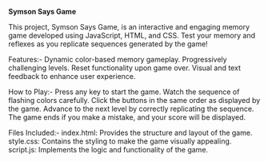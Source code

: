 **Symson Says Game**

This project, Symson Says Game, is an interactive and engaging memory game developed using JavaScript, HTML, and CSS. Test your memory and reflexes as you replicate sequences generated by the game!

Features:-
Dynamic color-based memory gameplay.
Progressively challenging levels.
Reset functionality upon game over.
Visual and text feedback to enhance user experience.

How to Play:-
Press any key to start the game.
Watch the sequence of flashing colors carefully.
Click the buttons in the same order as displayed by the game.
Advance to the next level by correctly replicating the sequence.
The game ends if you make a mistake, and your score will be displayed.

Files Included:-
index.html: Provides the structure and layout of the game.
style.css: Contains the styling to make the game visually appealing.
script.js: Implements the logic and functionality of the game.
